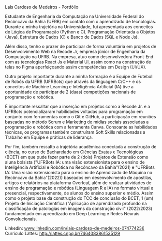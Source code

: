 Laís Cardoso de Medeiros - Portfólio

Estudante de Engenharia da Computação na Universidade Federal do Recôncavo da Bahia (UFRB) em contato com o aprendizado de tecnologias. Durante a minha trajetória na Universidade, fui apresentada aos conceitos de Lógica de Programação (Python e C), Programação Orientada a Objetos (Java), Estrutura de Dados (C) e Banco de Dados (SQL e Node Js). 

Além disso, tenho o prazer de participar de forma voluntária em projetos de Desenvolvimento Web na Recode Jr, empresa júnior de Engenharia da Computação na UFRB.  Na empresa, atuo como desenvolvedora Front-End com as tecnologias React Js e Material UI, assim como na construção de telas no Figma aperfeiçoando assim competências em Design (UI/UX). 

Outro projeto importante durante a minha formação é a Equipe de Futebol de Robôs da UFRB (UFRBots) que através da linguagem C/C++ e os conceitos de Machine Learning e Inteligência Artificial (IA) tive a oportunidade de participar de 2 (duas) competições nacionais de programação e robótica. 

É importante ressaltar que a inserção em projetos como a Recode Jr. e a UFRBots potencializaram habilidades voltadas para programação em conjunto com ferramentas como o Git e GitHub, a participação em reuniões baseadas no método Scrum e Marketing de mídias sociais associadas a programação e robótica com a ferramenta Canva. Consoante as habilidades técnicas, os programas também construíram Soft Skills relacionadas a Trabalho em Equipe e práticas de liderança.

Por fim, também ressalto a trajetória acadêmica conectada a construção de ciência, no curso de Bacharelado em Ciências Exatas e Tecnológicas (BCET) em que pude fazer parte de 2 (dois) Projetos de Extensão  como aluna bolsista ("UFRBots IA: uma visão extensionista para o ensino de Inteligência Artificial e Robótica no Recôncavo da Bahia"(2021) e "UFRBots IA: Uma visão extensionista para o ensino de Aprendizado de Máquina no Recôncavo da Bahia"(2022)) baseados em desenvolvimento de apostilas, artigos e relatórios na plataforma Overleaf, além de realizar atividades de ensino de programação e robótica (Linguagem R e IA) no formato virtual e presencial, respectivamente, de alunos do ensino superior e médio. Assim como o projeto base da construção do TCC de conclusão do BCET, 1 (um) Projeto de Iniciação Científica ("Aplicação de aprendizado profundo na classificação de patologias em imagens da construção civil" (2022/2023) fundamentado em aprendizado em Deep Learning e Redes Neurais Convolucionais.

Linkedin: www.linkedin.com/in/lais-cardoso-de-medeiros-074774236
Currículo Lattes: http://lattes.cnpq.br/7464083861535129
